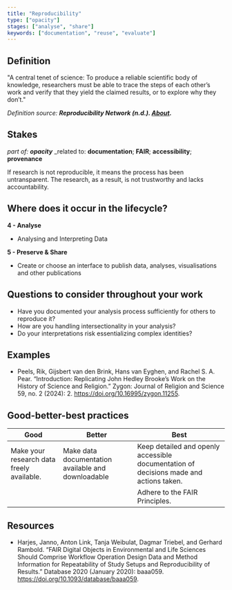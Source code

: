 ```yaml
---
title: "Reproducibility"
type: ["opacity"]
stages: ["analyse", "share"]
keywords: ["documentation", "reuse", "evaluate"]
---
```


## Definition
"A central tenet of science: To produce a reliable scientific body of knowledge, researchers must be able to trace the steps of each other’s work and verify that they yield the claimed results, or to explore why they don’t."
 
_Definition source: **Reproducibility Network (n.d.). [About](https://reproducibilitynetwork.nl/about-nlrn/).**_

## Stakes
_part of: **opacity**_
_related to: **documentation**; **FAIR**; **accessibility**; **provenance**

If research is not reproducible, it means the process has been untransparent. The research, as a result, is not trustworthy and lacks accountability.

## Where does it occur in the lifecycle?

**4 - Analyse**

- Analysing and Interpreting Data

**5 - Preserve & Share**

- Create or choose an interface to publish data, analyses, visualisations and other publications

## Questions to consider throughout your work

- Have you documented your analysis process sufficiently for others to reproduce it?
- How are you handling intersectionality in your analysis?
- Do your interpretations risk essentializing complex identities?


## Examples
- Peels, Rik, Gijsbert van den Brink, Hans van Eyghen, and Rachel S. A. Pear. “Introduction: Replicating John Hedley Brooke’s Work on the History of Science and Religion.” Zygon: Journal of Religion and Science 59, no. 2 (2024): 2. https://doi.org/10.16995/zygon.11255.

## Good-better-best practices

| Good | Better | Best|
|---|---|---|
| Make your research data freely available.| Make data documentation available and downloadable | Keep detailed and openly accessible documentation of decisions made and actions taken.| 
| | | Adhere to the FAIR Principles.|


## Resources
- Harjes, Janno, Anton Link, Tanja Weibulat, Dagmar Triebel, and Gerhard Rambold. “FAIR Digital Objects in Environmental and Life Sciences Should Comprise Workflow Operation Design Data and Method Information for Repeatability of Study Setups and Reproducibility of Results.” Database 2020 (January 2020): baaa059. https://doi.org/10.1093/database/baaa059.

